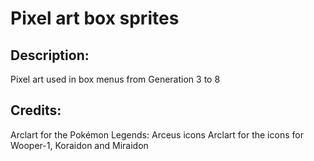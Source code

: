 # Pixel art box sprites

## Description: 

Pixel art used in box menus from Generation 3 to 8

## Credits: 

Arclart for the Pokémon Legends: Arceus icons
Arclart for the icons for Wooper-1, Koraidon and Miraidon

